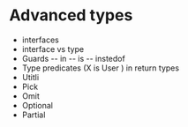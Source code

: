 # Advanced types

- interfaces
- interface vs type
- Guards
  -- in
  -- is
  -- instedof
- Type predicates (X is User ) in return types
- Utitli
- Pick
- Omit
- Optional
- Partial
